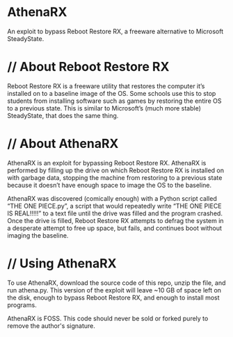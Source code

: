 # AthenaRX
An exploit to bypass Reboot Restore RX, a freeware alternative to Microsoft SteadyState.


# // About Reboot Restore RX
Reboot Restore RX is a freeware utility that restores the computer it’s installed on to a baseline image of the OS. Some schools use this to stop students from installing software such as games by restoring the entire OS to a previous state. This is similar to Microsoft’s (much more stable) SteadyState, that does the same thing.

# // About AthenaRX
AthenaRX is an exploit for bypassing Reboot Restore RX. AthenaRX is performed by filling up the drive on which Reboot Restore RX is installed on with garbage data, stopping the machine from restoring to a previous state because it doesn’t have enough space to image the OS to the baseline.

AthenaRX was discovered (comically enough) with a Python script called “THE ONE PIECE.py”, a script that would repeatedly write “THE ONE PIECE IS REAL!!!!!” to a text file until the drive was filled and the program crashed. Once the drive is filled, Reboot Restore RX attempts to defrag the system in a desperate attempt to free up space, but fails, and continues boot without imaging the baseline.

# // Using AthenaRX
To use AthenaRX, download the source code of this repo, unzip the file, and run athena.py. This version of the exploit will leave ~10 GB of space left on the disk, enough to bypass Reboot Restore RX, and enough to install most programs.

AthenaRX is FOSS. This code should never be sold or forked purely to remove the author's signature.
